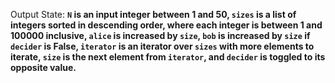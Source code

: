 Output State: **`N` is an input integer between 1 and 50, `sizes` is a list of integers sorted in descending order, where each integer is between 1 and 100000 inclusive, `alice` is increased by `size`, `bob` is increased by `size` if `decider` is False, `iterator` is an iterator over `sizes` with more elements to iterate, `size` is the next element from `iterator`, and `decider` is toggled to its opposite value.**